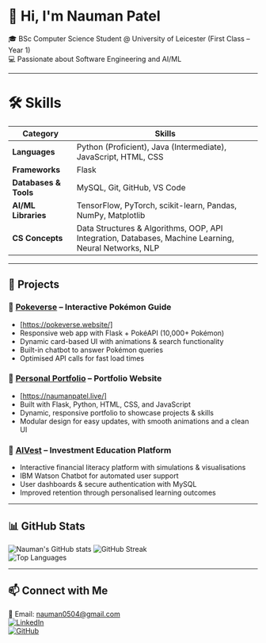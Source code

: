 # 👋 Hi, I'm Nauman Patel  

🎓 BSc Computer Science Student @ University of Leicester (First Class – Year 1)  
💻 Passionate about Software Engineering and AI/ML 

---

# 🛠️ Skills

| Category         |                                           Skills                                                           |
|-----------------------|------------------------------------------------------------------------------------------------------ |
| **Languages**         | Python (Proficient), Java (Intermediate), JavaScript, HTML, CSS                                       |
| **Frameworks**        | Flask                                                                                                 |
| **Databases & Tools** | MySQL, Git, GitHub, VS Code                                                                           |
| **AI/ML Libraries**   | TensorFlow, PyTorch, scikit-learn, Pandas, NumPy, Matplotlib                                          |
| **CS Concepts**       | Data Structures & Algorithms, OOP, API Integration, Databases, Machine Learning, Neural Networks, NLP |


---

## 📌 Projects  

### 🔹 [Pokeverse](https://github.com/Naumanpatell/PokeVerse) – Interactive Pokémon Guide  
- [https://pokeverse.website/]
- Responsive web app with Flask + PokéAPI (10,000+ Pokémon)  
- Dynamic card-based UI with animations & search functionality  
- Built-in chatbot to answer Pokémon queries  
- Optimised API calls for fast load times  

### 🔹 [Personal Portfolio](https://github.com/Naumanpatell/Portfolio-Website) – Portfolio Website  
- [https://naumanpatel.live/]
- Built with Flask, Python, HTML, CSS, and JavaScript  
- Dynamic, responsive portfolio to showcase projects & skills  
- Modular design for easy updates, with smooth animations and a clean UI  

### 🔹 [AIVest](https://github.com/Naumanpatell/AIVest) – Investment Education Platform  
- Interactive financial literacy platform with simulations & visualisations  
- IBM Watson Chatbot for automated user support  
- User dashboards & secure authentication with MySQL  
- Improved retention through personalised learning outcomes  



---


## 📊 GitHub Stats  

![Nauman's GitHub stats](https://github-readme-stats.vercel.app/api?username=Naumanpatell&show_icons=true&theme=tokyonight)  ![GitHub Streak](https://github-readme-streak-stats.herokuapp.com/?user=Naumanpatell&theme=tokyonight)  
![Top Languages](https://github-readme-stats.vercel.app/api/top-langs/?username=Naumanpatell&layout=compact&theme=tokyonight)  

---

## 📫 Connect with Me  

📧 Email: [nauman0504@gmail.com](mailto:nauman0504@gmail.com)  
[![LinkedIn](https://img.shields.io/badge/LinkedIn-0077B5?style=for-the-badge&logo=linkedin&logoColor=white)](https://www.linkedin.com/in/naumanpatel)  
[![GitHub](https://img.shields.io/badge/GitHub-100000?style=for-the-badge&logo=github&logoColor=white)](https://github.com/Naumanpatell)  
